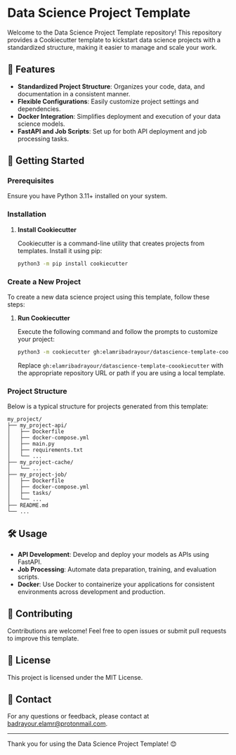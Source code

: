 # Data Science Project Template

Welcome to the Data Science Project Template repository! This repository provides a Cookiecutter template to kickstart data science projects with a standardized structure, making it easier to manage and scale your work.

## 🎯 Features

- **Standardized Project Structure**: Organizes your code, data, and documentation in a consistent manner.
- **Flexible Configurations**: Easily customize project settings and dependencies.
- **Docker Integration**: Simplifies deployment and execution of your data science models.
- **FastAPI and Job Scripts**: Set up for both API deployment and job processing tasks.

## 🚀 Getting Started

### Prerequisites

Ensure you have Python 3.11+ installed on your system.

### Installation

1. **Install Cookiecutter**

   Cookiecutter is a command-line utility that creates projects from templates. Install it using pip:

   ```bash
   python3 -m pip install cookiecutter
   ```

### Create a New Project

To create a new data science project using this template, follow these steps:

1. **Run Cookiecutter**

   Execute the following command and follow the prompts to customize your project:

   ```bash
   python3 -m cookiecutter gh:elamribadrayour/datascience-template-coookiecutter
   ```

   Replace `gh:elamribadrayour/datascience-template-coookiecutter` with the appropriate repository URL or path if you are using a local template.

### Project Structure

Below is a typical structure for projects generated from this template:

```
my_project/
├── my_project-api/
│   ├── Dockerfile
│   ├── docker-compose.yml
│   ├── main.py
│   ├── requirements.txt
│   └── ...
├── my_project-cache/
│   └── ...
├── my_project-job/
│   ├── Dockerfile
│   ├── docker-compose.yml
│   ├── tasks/
│   └── ...
├── README.md
└── ...
```

## 🛠️ Usage

- **API Development**: Develop and deploy your models as APIs using FastAPI.
- **Job Processing**: Automate data preparation, training, and evaluation scripts.
- **Docker**: Use Docker to containerize your applications for consistent environments across development and production.

## 🤝 Contributing

Contributions are welcome! Feel free to open issues or submit pull requests to improve this template.

## 📜 License

This project is licensed under the MIT License.

## 📨 Contact

For any questions or feedback, please contact at [badrayour.elamr@protonmail.com](mailto:{{cookiecutter.user_email}}).

---

Thank you for using the Data Science Project Template! 😊

